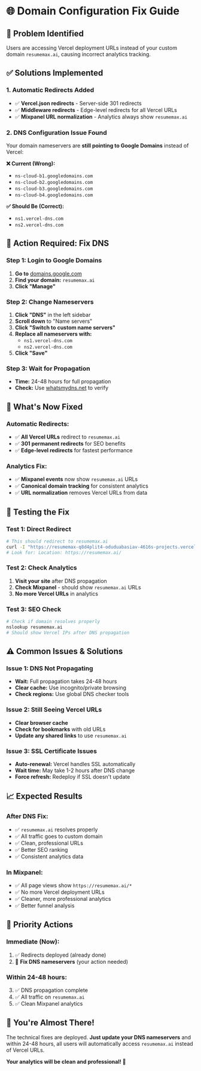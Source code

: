 # 🌐 **Domain Configuration Fix Guide**

## 🚨 **Problem Identified**
Users are accessing Vercel deployment URLs instead of your custom domain `resumemax.ai`, causing incorrect analytics tracking.

## ✅ **Solutions Implemented**

### **1. Automatic Redirects Added**
- ✅ **Vercel.json redirects** - Server-side 301 redirects
- ✅ **Middleware redirects** - Edge-level redirects for all Vercel URLs
- ✅ **Mixpanel URL normalization** - Analytics always show `resumemax.ai`

### **2. DNS Configuration Issue Found**
Your domain nameservers are **still pointing to Google Domains** instead of Vercel:

**❌ Current (Wrong):**
- `ns-cloud-b1.googledomains.com`
- `ns-cloud-b2.googledomains.com`
- `ns-cloud-b3.googledomains.com` 
- `ns-cloud-b4.googledomains.com`

**✅ Should Be (Correct):**
- `ns1.vercel-dns.com`
- `ns2.vercel-dns.com`

## 🔧 **Action Required: Fix DNS**

### **Step 1: Login to Google Domains**
1. **Go to** [domains.google.com](https://domains.google.com)
2. **Find your domain:** `resumemax.ai`
3. **Click "Manage"**

### **Step 2: Change Nameservers**
1. **Click "DNS"** in the left sidebar
2. **Scroll down** to "Name servers"
3. **Click "Switch to custom name servers"**
4. **Replace all nameservers with:**
   - `ns1.vercel-dns.com`
   - `ns2.vercel-dns.com`
5. **Click "Save"**

### **Step 3: Wait for Propagation**
- **Time:** 24-48 hours for full propagation
- **Check:** Use [whatsmydns.net](https://whatsmydns.net) to verify

## 🚀 **What's Now Fixed**

### **Automatic Redirects:**
- ✅ **All Vercel URLs** redirect to `resumemax.ai`
- ✅ **301 permanent redirects** for SEO benefits
- ✅ **Edge-level redirects** for fastest performance

### **Analytics Fix:**
- ✅ **Mixpanel events** now show `resumemax.ai` URLs
- ✅ **Canonical domain tracking** for consistent analytics
- ✅ **URL normalization** removes Vercel URLs from data

## 🧪 **Testing the Fix**

### **Test 1: Direct Redirect**
```bash
# This should redirect to resumemax.ai
curl -I "https://resumemax-q8d4plit4-oduduabasiav-4616s-projects.vercel.app"
# Look for: Location: https://resumemax.ai/
```

### **Test 2: Check Analytics**
1. **Visit your site** after DNS propagation
2. **Check Mixpanel** - should show `resumemax.ai` URLs
3. **No more Vercel URLs** in analytics

### **Test 3: SEO Check**
```bash
# Check if domain resolves properly
nslookup resumemax.ai
# Should show Vercel IPs after DNS propagation
```

## ⚠️ **Common Issues & Solutions**

### **Issue 1: DNS Not Propagating**
- **Wait:** Full propagation takes 24-48 hours
- **Clear cache:** Use incognito/private browsing
- **Check regions:** Use global DNS checker tools

### **Issue 2: Still Seeing Vercel URLs**
- **Clear browser cache**
- **Check for bookmarks** with old URLs
- **Update any shared links** to use `resumemax.ai`

### **Issue 3: SSL Certificate Issues**
- **Auto-renewal:** Vercel handles SSL automatically
- **Wait time:** May take 1-2 hours after DNS change
- **Force refresh:** Redeploy if SSL doesn't update

## 📈 **Expected Results**

### **After DNS Fix:**
- ✅ `resumemax.ai` resolves properly
- ✅ All traffic goes to custom domain
- ✅ Clean, professional URLs
- ✅ Better SEO ranking
- ✅ Consistent analytics data

### **In Mixpanel:**
- ✅ All page views show `https://resumemax.ai/*`
- ✅ No more Vercel deployment URLs
- ✅ Cleaner, more professional analytics
- ✅ Better funnel analysis

## 🎯 **Priority Actions**

### **Immediate (Now):**
1. ✅ Redirects deployed (already done)
2. 🔄 **Fix DNS nameservers** (your action needed)

### **Within 24-48 hours:**
3. ✅ DNS propagation complete
4. ✅ All traffic on `resumemax.ai`
5. ✅ Clean Mixpanel analytics

## 🎉 **You're Almost There!**

The technical fixes are deployed. **Just update your DNS nameservers** and within 24-48 hours, all users will automatically access `resumemax.ai` instead of Vercel URLs.

**Your analytics will be clean and professional! 🚀**
